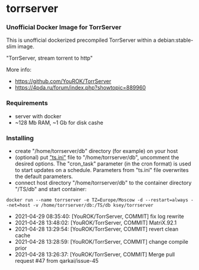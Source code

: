 # torrserver
### Unofficial Docker Image for TorrServer

This is unofficial dockerized precompiled TorrServer within a debian:stable-slim image.

"TorrServer, stream torrent to http"

More info:
- https://github.com/YouROK/TorrServer
- https://4pda.ru/forum/index.php?showtopic=889960

### Requirements

* server with docker
* ~128 Mb RAM, ~1 Gb for disk cashe 

### Installing

- сreate "/home/torrserver/db" directory (for example) on your host
- (optional) put ["ts.ini"](https://raw.githubusercontent.com/MrKsey/torrserver/master/ts.ini) file to "/home/torrserver/db", uncomment the desired options. The "cron_task" parameter (in the cron format) is used to start updates on a schedule. Parameters from "ts.ini" file overwrites the default parameters.
- connect host directory "/home/torrserver/db" to the container directory "/TS/db" and start container:
```
docker run --name torrserver -e TZ=Europe/Moscow -d --restart=always --net=host -v /home/torrserver/db:/TS/db ksey/torrserver
```



































































































































* 2021-04-29 08:35:40: [YouROK/TorrServer, COMMIT] fix log rewrite
* 2021-04-28 13:48:02: [YouROK/TorrServer, COMMIT] MatriX.92.1
* 2021-04-28 13:29:54: [YouROK/TorrServer, COMMIT] revert clean cache
* 2021-04-28 13:28:59: [YouROK/TorrServer, COMMIT] change compile prior
* 2021-04-28 13:26:37: [YouROK/TorrServer, COMMIT] Merge pull request #47 from qarkai/issue-45
